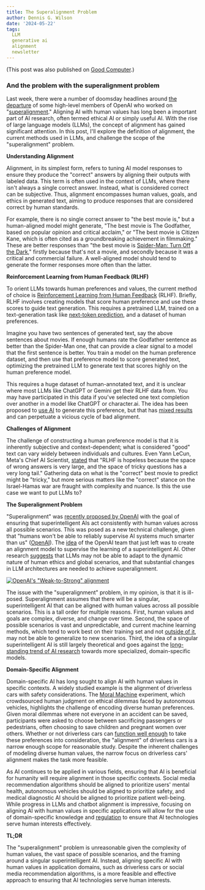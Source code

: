 ```yaml
---
title: The Superalignment Problem
author: Dennis G. Wilson
date: '2024-05-22'
tags:
  LLM
  generative ai
  alignment
  newsletter
---
```


(This post was also published on [Good Computer](https://goodcomputer.substack.com/p/the-superalignment-problem).)

### And the problem with the superalignment problem

Last week, there were a number of doomsday headlines around [the departure](https://www.businessinsider.com/jan-leike-ilya-sutskever-resignations-superalignment-openai-superintelligence-safe-humanity-2024-5) of some high-level members of OpenAI who worked on "[superalignment](https://openai.com/index/introducing-superalignment/)." Aligning AI with human values has long been a important part of AI research, often termed ethical AI or simply useful AI. With the rise of large language models (LLMs), the concept of alignment has gained significant attention. In this post, I'll explore the definition of alignment, the current methods used in LLMs, and challenge the scope of the "superalignment" problem.

**Understanding Alignment**

Alignment, in its simplest form, refers to tuning AI model responses to ensure they produce the "correct" answers by aligning their outputs with labeled data. This term is often used in the context of LLMs, where there isn't always a single correct answer. Instead, what is considered correct can be subjective. Thus, alignment encompasses human values, goals, and ethics in generated text, aiming to produce responses that are considered correct by human standards.

For example, there is no single correct answer to "the best movie is," but a human-aligned model might generate, "The best movie is The Godfather, based on popular opinion and critical acclaim," or "The best movie is Citizen Kane, which is often cited as a groundbreaking achievement in filmmaking." These are better responses than "the best movie is [Spider-Man: Turn Off the Dark](https://en.wikipedia.org/wiki/Spider-Man:_Turn_Off_the_Dark)," firstly because that's not a movie, and secondly because it was a critical and commercial failure. A well-aligned model should tend to generate the former responses more often than the latter.

**Reinforcement Learning from Human Feedback (RLHF)**

To orient LLMs towards human preferences and values, the current method of choice is [Reinforcement Learning from Human Feedback](https://en.wikipedia.org/wiki/Reinforcement_learning_from_human_feedback) (RLHF). Briefly, RLHF involves creating models that score human preference and use these scores to guide text generation. This requires a pretrained LLM, trained on a text-generation task like [next-token prediction](https://goodcomputer.substack.com/p/an-introduction-to-large-language), and a dataset of human preferences.

Imagine you have two sentences of generated text, say the above sentences about movies. If enough humans rate the Godfather sentence as better than the Spider-Man one, that can provide a clear signal to a model that the first sentence is better. You train a model on the human preference dataset, and then use that preference model to score generated text, optimizing the pretrained LLM to generate text that scores highly on the human preference model.

This requires a huge dataset of human-annotated text, and it is unclear where most LLMs like ChatGPT or Gemini get their RLHF data from. You may have participated in this data if you've selected one text completion over another in a model like ChatGPT or character.ai. The idea has been proposed to [use AI](https://arxiv.org/pdf/2309.00267) to generate this preference, but that has [mixed results](https://arxiv.org/pdf/2402.12366) and can perpetuate a vicious cycle of bad alignment.

**Challenges of Alignment**

The challenge of constructing a human preference model is that it is inherently subjective and context-dependent; what is considered "good" text can vary widely between individuals and cultures. Even Yann LeCun, Meta's Chief AI Scientist, [stated](https://x.com/ylecun/status/1628898906611367936) that "RLHF is hopeless because the space of wrong answers is very large, and the space of tricky questions has a very long tail." Gathering data on what is the "correct" best movie to predict might be "tricky," but more serious matters like the "correct" stance on the Israel-Hamas war are fraught with complexity and nuance. Is this the use case we want to put LLMs to?

**The Superalignment Problem**

"Superalignment" was [recently proposed by OpenAI](https://openai.com/index/introducing-superalignment/) with the goal of ensuring that superintelligent AIs act consistently with human values across all possible scenarios. This was posed as a new technical challenge, given that "humans won't be able to reliably supervise AI systems much smarter than us" ([OpenAI](https://openai.com/index/introducing-superalignment/)). The [idea](https://arxiv.org/abs/2312.09390) of the OpenAI team that just left was to create an alignment model to supervise the learning of a superintelligent AI. Other research [suggests](https://arxiv.org/abs/2403.14683) that LLMs may not be able to adapt to the dynamic nature of human ethics and global scenarios, and that substantial changes in LLM architectures are needed to achieve superalignment.

[![OpenAI's "Weak-to-Strong" alignment](https://github.com/openai/weak-to-strong/raw/main/weak-to-strong-setup.png)](https://github.com/openai/weak-to-strong)

The issue with the "superalignment" problem, in my opinion, is that it is ill-posed. Superalignment assumes that there will be a singular, superintelligent AI that can be aligned with human values across all possible scenarios. This is a tall order for multiple reasons. First, human values and goals are complex, diverse, and change over time. Second, the space of possible scenarios is vast and unpredictable, and current machine learning methods, which tend to work best on their training set and not [outside of it](https://arxiv.org/pdf/2402.08955), may not be able to generalize to new scenarios. Third, the idea of a singular superintelligent AI is still largely theoretical and goes against the [long-standing trend of AI research](https://ai100.stanford.edu/) towards more specialized, domain-specific models.

**Domain-Specific Alignment**

Domain-specific AI has long sought to align AI with human values in specific contexts. A widely studied example is the alignment of driverless cars with safety considerations. The [Moral Machine](https://www.moralmachine.net/) experiment, which crowdsourced human judgment on ethical dilemmas faced by autonomous vehicles, highlights the challenge of encoding diverse human preferences. Given moral dilemmas where not everyone in an accident can be saved, participants were asked to choose between sacrificing passengers or pedestrians, often choosing to save children and pregnant women over others. Whether or not driverless cars can [function well enough](https://www.bloomberg.com/news/features/2022-10-06/even-after-100-billion-self-driving-cars-are-going-nowhere) to take these preferences into consideration, the "alignment" of driverless cars is a narrow enough scope for reasonable study. Despite the inherent challenges of modeling diverse human values, the narrow focus on driverless cars' alignment makes the task more feasible.

As AI continues to be applied in various fields, ensuring that AI is beneficial for humanity will require alignment in those specific contexts. Social media recommendation algorithms should be aligned to prioritize users' mental health, autonomous vehicles should be aligned to prioritize safety, and medical diagnostic AI should be aligned to prioritize patient well-being. While progress in LLMs and chatbot alignment is impressive, focusing on aligning AI with human values in specific applications will allow for the use of domain-specific knowledge and [regulation](https://goodcomputer.substack.com/p/european-union-ai-act) to ensure that AI technologies serve human interests effectively.

**TL;DR**

The "superalignment" problem is unreasonable given the complexity of human values, the vast space of possible scenarios, and the framing around a singular superintelligent AI. Instead, aligning specific AI with human values in application domains, such as driverless cars or social media recommendation algorithms, is a more feasible and effective approach to ensuring that AI technologies serve human interests.
